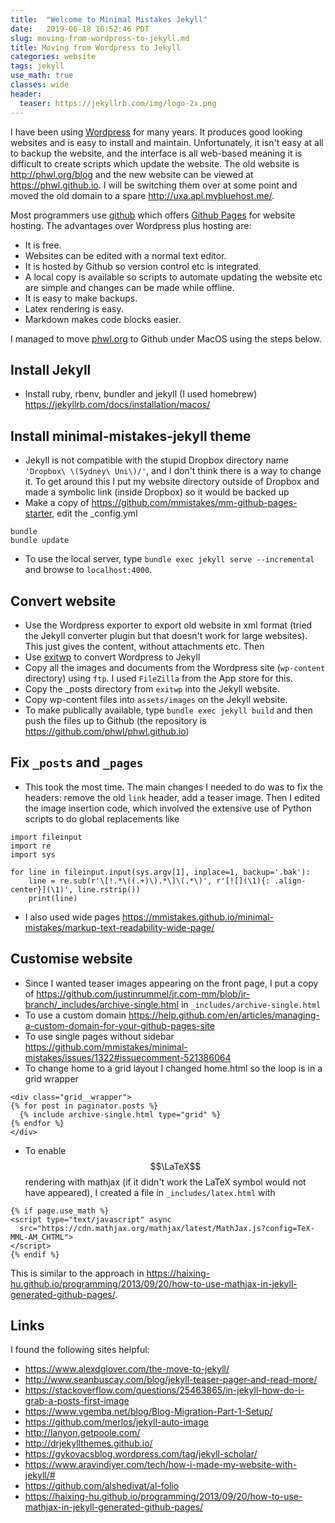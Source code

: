 ```yaml
---
title:  "Welcome to Minimal Mistakes Jekyll"
date:   2019-06-18 10:52:46 PDT
slug: moving-from-wordpress-to-jekyll.md
title: Moving from Wordpress to Jekyll
categories: website
tags: jekyll
use_math: true
classes: wide
header:
  teaser: https://jekyllrb.com/img/logo-2x.png
---
```


I have been using [Wordpress](https://wordpress.com/) for many years.
It produces good looking websites and is easy to install and maintain.
Unfortunately, it isn't easy at all to backup the website, and the
interface is all web-based meaning it is difficult to create
scripts which update the website. The old website is <http://phwl.org/blog>
and the new website can be viewed at <https://phwl.github.io>.
I will be switching them over at some point and moved the old
domain to a spare <http://uxa.apl.mybluehost.me/>.

Most programmers use [github](https://www.github.com) which offers
[Github Pages](https://pages.github.com) for website hosting.
The advantages over Wordpress plus hosting are:
 * It is free.
 * Websites can be edited with a normal text editor.
 * It is hosted by Github so version control etc is integrated.
 * A local copy is available so scripts to automate updating the
website etc are simple and changes can be made while offline.
 * It is easy to make backups.
 * Latex rendering is easy.
 * Markdown makes code blocks easier.

I managed to move [phwl.org](http://phwl.org) to Github under MacOS using the
steps below.

## Install Jekyll
  * Install ruby, rbenv, bundler and jekyll (I used homebrew) <https://jekyllrb.com/docs/installation/macos/>

## Install minimal-mistakes-jekyll theme
  * Jekyll is not compatible with the stupid Dropbox directory name `'Dropbox\ \(Sydney\ Uni\)/'`, and I don't think there is a way to change it. To get around this I put my website directory outside of Dropbox and made a symbolic link (inside Dropbox) so it would be backed up
  * Make a copy of <https://github.com/mmistakes/mm-github-pages-starter>, edit the _config.yml
~~~~
bundle
bundle update
~~~~
  * To use the local server, type `bundle exec jekyll serve --incremental`
and browse to `localhost:4000`.

## Convert website
  * Use the Wordpress exporter to export old website in xml format (tried the Jekyll converter plugin but that doesn't work for large websites). This just gives the content, without attachments etc. Then
  * Use [exitwp](https://github.com/thomasf/exitwp) to convert Wordpress to Jekyll
  * Copy all the images and documents from the Wordpress site (`wp-content` directory) using `ftp`. I used `FileZilla` from the App store for this.
  * Copy the _posts directory from `exitwp` into the Jekyll website.
  * Copy wp-content files into `assets/images` on the Jekyll website.
  * To make publically available, type `bundle exec jekyll build` and then push the files up to Github (the repository is <https://github.com/phwl/phwl.github.io>)

## Fix `_posts` and `_pages`
  * This took the most time. The main changes I needed to do was to fix the headers: remove the old `link` header, add a teaser image. Then I edited the image insertion code, which involved the extensive use of Python scripts to do global replacements like

~~~~
import fileinput
import re
import sys

for line in fileinput.input(sys.argv[1], inplace=1, backup='.bak'):
    line = re.sub(r'\[!.*\((.+)\).*\]\(.*\)', r'[![](\1){: .align-center}](\1)', line.rstrip())
    print(line)
~~~~
 * I also used wide pages <https://mmistakes.github.io/minimal-mistakes/markup-text-readability-wide-page/>

## Customise website
  * Since I wanted teaser images appearing on the front page, I put a copy of <https://github.com/justinrummel/jr.com-mm/blob/jr-branch/_includes/archive-single.html> in `_includes/archive-single.html`
  * To use a custom domain <https://help.github.com/en/articles/managing-a-custom-domain-for-your-github-pages-site>
  * To use single pages without sidebar <https://github.com/mmistakes/minimal-mistakes/issues/1322#issuecomment-521386064>
  * To change home to a grid layout I changed home.html so the loop is in a grid wrapper

```
<div class="grid__wrapper">
{% for post in paginator.posts %}
  {% include archive-single.html type="grid" %}
{% endfor %}
</div>
```
  * To enable $$\LaTeX$$ rendering with mathjax (if it didn't work the LaTeX symbol would not have appeared), I created a file in `_includes/latex.html` with

~~~~
{% if page.use_math %}
<script type="text/javascript" async
  src="https://cdn.mathjax.org/mathjax/latest/MathJax.js?config=TeX-MML-AM_CHTML">
</script>
{% endif %}
~~~~
This is similar to the approach in <https://haixing-hu.github.io/programming/2013/09/20/how-to-use-mathjax-in-jekyll-generated-github-pages/>.

## Links
I found the following sites helpful:
 * <https://www.alexdglover.com/the-move-to-jekyll/>
 * <http://www.seanbuscay.com/blog/jekyll-teaser-pager-and-read-more/>
 * <https://stackoverflow.com/questions/25463865/in-jekyll-how-do-i-grab-a-posts-first-image>
 * <https://www.vgemba.net/blog/Blog-Migration-Part-1-Setup/>
 * <https://github.com/merlos/jekyll-auto-image>
 * <http://lanyon.getpoole.com/>
 * <http://drjekyllthemes.github.io/>
 * <https://gykovacsblog.wordpress.com/tag/jekyll-scholar/>
 * <https://www.aravindiyer.com/tech/how-i-made-my-website-with-jekyll/#>
 * <https://github.com/alshedivat/al-folio>
 * <https://haixing-hu.github.io/programming/2013/09/20/how-to-use-mathjax-in-jekyll-generated-github-pages/>
